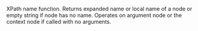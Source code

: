 
XPath name function. Returns expanded name or local name of a node or empty string if node has no name. Operates on argument node or the context node if called with no arguments.
